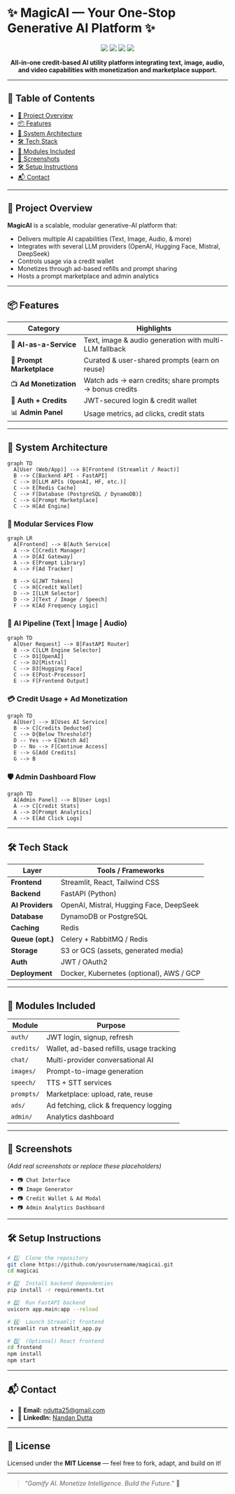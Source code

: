 # ✨ MagicAI — Your One-Stop Generative AI Platform ✨

<p align="center">
  <img src="https://img.shields.io/badge/AI-Powered-blueviolet?style=for-the-badge&logo=openai" />
  <img src="https://img.shields.io/badge/FastAPI-Backend-green?style=for-the-badge&logo=fastapi" />
  <img src="https://img.shields.io/badge/Streamlit-Frontend-orange?style=for-the-badge&logo=streamlit" />
  <img src="https://img.shields.io/badge/Multi%20Provider%20Support-Enabled-blue?style=for-the-badge" />
</p>

<p align="center">
  <strong>All-in-one credit-based AI utility platform integrating text, image, audio, and video capabilities with monetization and marketplace support.</strong>
</p>

---

## 📑 Table of Contents
- [🚀 Project Overview](#-project-overview)
- [📦 Features](#-features)
- [🧠 System Architecture](#-system-architecture)
- [🛠️ Tech Stack](#️-tech-stack)
- [🧪 Modules Included](#-modules-included)
- [📸 Screenshots](#-screenshots)
- [🛠️ Setup Instructions](#-setup-instructions)
- [📬 Contact](#-contact)

---

## 🚀 Project Overview
**MagicAI** is a scalable, modular generative-AI platform that:

- Delivers multiple AI capabilities (Text, Image, Audio, & more)
- Integrates with several LLM providers (OpenAI, Hugging Face, Mistral, DeepSeek)
- Controls usage via a credit wallet
- Monetizes through ad-based refills and prompt sharing
- Hosts a prompt marketplace and admin analytics

---

## 📦 Features
| Category | Highlights |
|----------|------------|
| 🧠 **AI-as-a-Service** | Text, image & audio generation with multi-LLM fallback |
| 🧾 **Prompt Marketplace** | Curated & user-shared prompts (earn on reuse) |
| 📺 **Ad Monetization** | Watch ads → earn credits; share prompts → bonus credits |
| 🛂 **Auth + Credits** | JWT-secured login & credit wallet |
| 📊 **Admin Panel** | Usage metrics, ad clicks, credit stats |

---

## 🧠 System Architecture

```mermaid
graph TD
  A[User (Web/App)] --> B[Frontend (Streamlit / React)]
  B --> C[Backend API - FastAPI]
  C --> D[LLM APIs (OpenAI, HF, etc.)]
  C --> E[Redis Cache]
  C --> F[Database (PostgreSQL / DynamoDB)]
  C --> G[Prompt Marketplace]
  C --> H[Ad Engine]

```

### 🧩 Modular Services Flow
```mermaid
graph LR
  A[Frontend] --> B[Auth Service]
  A --> C[Credit Manager]
  A --> D[AI Gateway]
  A --> E[Prompt Library]
  A --> F[Ad Tracker]

  B --> G[JWT Tokens]
  C --> H[Credit Wallet]
  D --> I[LLM Selector]
  D --> J[Text / Image / Speech]
  F --> K[Ad Frequency Logic]
```

### 🧠 AI Pipeline (Text | Image | Audio)
```mermaid
graph TD
  A[User Request] --> B[FastAPI Router]
  B --> C[LLM Engine Selector]
  C --> D1[OpenAI]
  C --> D2[Mistral]
  C --> D3[Hugging Face]
  C --> E[Post-Processor]
  E --> F[Frontend Output]
```

### 💳 Credit Usage + Ad Monetization
```mermaid
graph TD
  A[User] --> B[Uses AI Service]
  B --> C[Credits Deducted]
  C --> D{Below Threshold?}
  D -- Yes --> E[Watch Ad]
  D -- No --> F[Continue Access]
  E --> G[Add Credits]
  G --> B
```

### 🛡️ Admin Dashboard Flow
```mermaid
graph TD
  A[Admin Panel] --> B[User Logs]
  A --> C[Credit Stats]
  A --> D[Prompt Analytics]
  A --> E[Ad Click Logs]
```

---

## 🛠️ Tech Stack
| Layer          | Tools / Frameworks                               |
|----------------|--------------------------------------------------|
| **Frontend**   | Streamlit, React, Tailwind CSS                   |
| **Backend**    | FastAPI (Python)                                 |
| **AI Providers**| OpenAI, Mistral, Hugging Face, DeepSeek         |
| **Database**   | DynamoDB or PostgreSQL                           |
| **Caching**    | Redis                                            |
| **Queue (opt.)**| Celery + RabbitMQ / Redis                       |
| **Storage**    | S3 or GCS (assets, generated media)              |
| **Auth**       | JWT / OAuth2                                     |
| **Deployment** | Docker, Kubernetes (optional), AWS / GCP         |

---

## 🧪 Modules Included
| Module        | Purpose                                      |
|---------------|----------------------------------------------|
| `auth/`       | JWT login, signup, refresh                   |
| `credits/`    | Wallet, ad-based refills, usage tracking     |
| `chat/`       | Multi-provider conversational AI             |
| `images/`     | Prompt-to-image generation                   |
| `speech/`     | TTS + STT services                           |
| `prompts/`    | Marketplace: upload, rate, reuse             |
| `ads/`        | Ad fetching, click & frequency logging       |
| `admin/`      | Analytics dashboard                          |

---

## 📸 Screenshots
*(Add real screenshots or replace these placeholders)*

- `📷 Chat Interface`
- `📷 Image Generator`
- `📷 Credit Wallet & Ad Modal`
- `📷 Admin Analytics Dashboard`

---

## 🛠️ Setup Instructions

```bash
# 1️⃣  Clone the repository
git clone https://github.com/yourusername/magicai.git
cd magicai

# 2️⃣  Install backend dependencies
pip install -r requirements.txt

# 3️⃣  Run FastAPI backend
uvicorn app.main:app --reload

# 4️⃣  Launch Streamlit frontend
streamlit run streamlit_app.py

# 5️⃣  (Optional) React frontend
cd frontend
npm install
npm start
```

---

## 📬 Contact
- 📧 **Email:** [ndutta25@gmail.com](mailto:ndutta25@gmail.com)  
- 💼 **LinkedIn:** [Nandan Dutta](https://www.linkedin.com/in/nandan-dutta-7b26b736/)

---

## 📄 License
Licensed under the **MIT License** — feel free to fork, adapt, and build on it!

---

> _“Gamify AI. Monetize Intelligence. Build the Future.”_ 🚀
